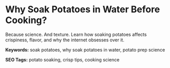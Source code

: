 # Why Soak Potatoes in Water Before Cooking?

Because science. And texture. Learn how soaking potatoes affects crispiness, flavor, and why the internet obsesses over it.

**Keywords:** soak potatoes, why soak potatoes in water, potato prep science

**SEO Tags:** potato soaking, crisp tips, cooking science